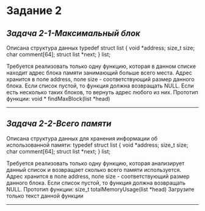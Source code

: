 # **Задание 2** 
## *Задача 2-1-Максимальный блок*
Описана структура данных typedef struct list { void *address; size_t size; char comment[64]; struct list *next; } list;

Требуется реализовать только одну функцию, которая в данном списке находит адрес блока памяти занимающий больше всего места. Адрес хранится в поле address, поле size - соответствующий размер данного блока. Если список пустой, то функция должна возвращать NULL. Если есть несколько таких блоков, то вернуть адрес любого из них. Прототип функции: void * findMaxBlock(list *head)
______________
## *Задача 2-2-Всего памяти*
Описана структура данных для хранения информации об использованной памяти: typedef struct list { void *address; size_t size; char comment[64]; struct list *next; } list;

Требуется реализовать только одну функцию, которая анализирует данный список и возвращает сколько всего памяти используется. Адрес хранится в поле address, поле size - соответствующий размер данного блока. Если список пустой, то функция должна возвращать NULL. Прототип функции: size_t totalMemoryUsage(list *head) Загрузите только текст данной функции
________________